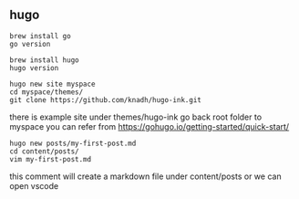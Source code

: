 ## hugo

```console
brew install go
go version

brew install hugo
hugo version

hugo new site myspace
cd myspace/themes/
git clone https://github.com/knadh/hugo-ink.git
```

there is example site under themes/hugo-ink
go back root folder to myspace
you can refer from https://gohugo.io/getting-started/quick-start/ 

```console
hugo new posts/my-first-post.md
cd content/posts/
vim my-first-post.md
```
this comment will create a markdown file under content/posts or we can open vscode

